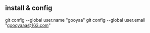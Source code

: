 ## install & config 
git config --global user.name "gooyaa"
git config --global user.email "goooyaaa@163.com"

